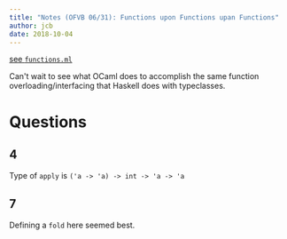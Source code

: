```yaml
---
title: "Notes (OFVB 06/31): Functions upon Functions upan Functions"
author: jcb
date: 2018-10-04
---
```


[see `functions.ml`](https://github.com/johnchandlerburnham/ofvb/blob/master/06/functions.ml)

Can't wait to see what OCaml does to accomplish the same function
overloading/interfacing that Haskell does with typeclasses.

# Questions

## 4
Type of `apply` is `('a -> 'a) -> int -> 'a -> 'a`

## 7

Defining a `fold` here seemed best.



